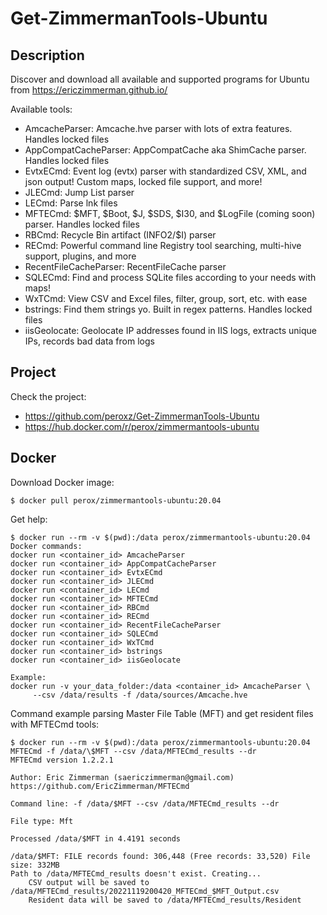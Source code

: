 # Get-ZimmermanTools-Ubuntu

## Description
Discover and download all available and supported programs for Ubuntu from https://ericzimmerman.github.io/

Available tools:
- AmcacheParser: Amcache.hve parser with lots of extra features. Handles locked files
- AppCompatCacheParser: AppCompatCache aka ShimCache parser. Handles locked files
- EvtxECmd: Event log (evtx) parser with standardized CSV, XML, and json output! Custom maps, locked file support, and more!
- JLECmd: Jump List parser
- LECmd: Parse lnk files
- MFTECmd: $MFT, $Boot, $J, $SDS, $I30, and $LogFile (coming soon) parser. Handles locked files
- RBCmd: Recycle Bin artifact (INFO2/$I) parser
- RECmd: Powerful command line Registry tool searching, multi-hive support, plugins, and more
- RecentFileCacheParser: RecentFileCache parser
- SQLECmd: Find and process SQLite files according to your needs with maps!
- WxTCmd: View CSV and Excel files, filter, group, sort, etc. with ease
- bstrings: Find them strings yo. Built in regex patterns. Handles locked files
- iisGeolocate: Geolocate IP addresses found in IIS logs, extracts unique IPs, records bad data from logs

## Project
Check the project:
- https://github.com/peroxz/Get-ZimmermanTools-Ubuntu
- https://hub.docker.com/r/perox/zimmermantools-ubuntu

## Docker
Download Docker image:
```
$ docker pull perox/zimmermantools-ubuntu:20.04
```
Get help:
```
$ docker run --rm -v $(pwd):/data perox/zimmermantools-ubuntu:20.04
Docker commands:
docker run <container_id> AmcacheParser
docker run <container_id> AppCompatCacheParser
docker run <container_id> EvtxECmd
docker run <container_id> JLECmd
docker run <container_id> LECmd
docker run <container_id> MFTECmd
docker run <container_id> RBCmd
docker run <container_id> RECmd
docker run <container_id> RecentFileCacheParser
docker run <container_id> SQLECmd
docker run <container_id> WxTCmd
docker run <container_id> bstrings
docker run <container_id> iisGeolocate

Example:
docker run -v your_data_folder:/data <container_id> AmcacheParser \
     --csv /data/results -f /data/sources/Amcache.hve
```

Command example parsing Master File Table (MFT) and get resident files with MFTECmd tools:
```
$ docker run --rm -v $(pwd):/data perox/zimmermantools-ubuntu:20.04 MFTECmd -f /data/\$MFT --csv /data/MFTECmd_results --dr
MFTECmd version 1.2.2.1

Author: Eric Zimmerman (saericzimmerman@gmail.com)
https://github.com/EricZimmerman/MFTECmd

Command line: -f /data/$MFT --csv /data/MFTECmd_results --dr

File type: Mft

Processed /data/$MFT in 4.4191 seconds

/data/$MFT: FILE records found: 306,448 (Free records: 33,520) File size: 332MB
Path to /data/MFTECmd_results doesn't exist. Creating...
	CSV output will be saved to /data/MFTECmd_results/20221119200420_MFTECmd_$MFT_Output.csv
	Resident data will be saved to /data/MFTECmd_results/Resident
```
